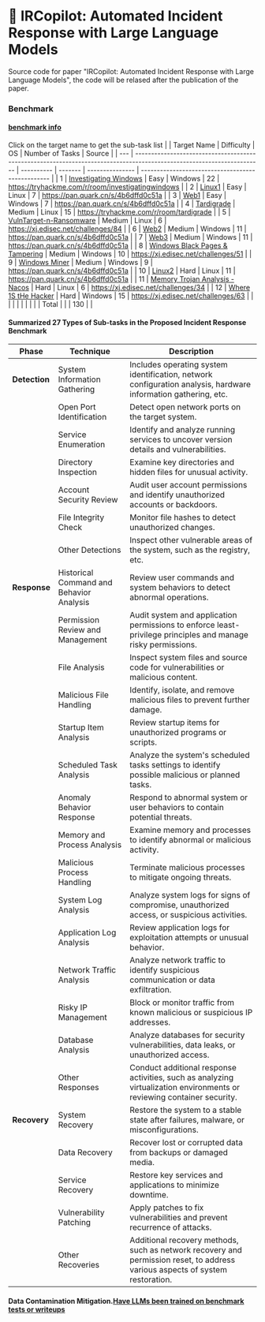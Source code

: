 # 👋 IRCopilot: Automated Incident Response with Large Language Models

Source code for paper "IRCopilot: Automated Incident Response with Large Language Models", the code will be relased after the publication of the paper.

### Benchmark
#### [benchmark info](./Benchmark_Information/)
Click on the target name to get the sub-task list
|     | Target Name                                                                                                            | Difficulty | OS      | Number of Tasks | Source                                            |
| --- | ---------------------------------------------------------------------------------------------------------------------- | ---------- | ------- | --------------- | ------------------------------------------------- |
| 1   | [Investigating Windows](./Benchmark_Information/1_TryHackMe_InvestigatingWindows%20(Easy).md)                          | Easy       | Windows | 22              | https://tryhackme.com/r/room/investigatingwindows |
| 2   | [Linux1](./Benchmark_Information/2_ZGSF_Linux1%20(Easy))                                                               | Easy       | Linux   | 7               | https://pan.quark.cn/s/4b6dffd0c51a               |
| 3   | [Web1](./Benchmark_Information/3_ZGSF_Web1%20(Easy))                                                                   | Easy       | Windows | 7               | https://pan.quark.cn/s/4b6dffd0c51a               |
| 4   | [Tardigrade](./Benchmark_Information/4_TryHackMe_Tardigrade%20(Medium))                                                | Medium     | Linux   | 15              | https://tryhackme.com/r/room/tardigrade           |
| 5   | [VulnTarget-n-Ransomware](./Benchmark_Information/5_XuanJI_VulnTarget-n-Ransomware%20(Medium))                         | Medium     | Linux   | 6               | https://xj.edisec.net/challenges/84               |
| 6   | [Web2](./Benchmark_Information/6_ZGSF_Web2%20(Medium))                                                                 | Medium     | Windows | 11              | https://pan.quark.cn/s/4b6dffd0c51a               |
| 7   | [Web3](./Benchmark_Information/7_ZGSF_Web3%20(Medium))                                                                 | Medium     | Windows | 11              | https://pan.quark.cn/s/4b6dffd0c51a               |
| 8   | [Windows Black Pages & Tampering](./Benchmark_Information/8_XuanJI_Windows%20Black%20Pages%20&%20Tampering%20(medium)) | Medium     | Windows | 10              | https://xj.edisec.net/challenges/51               |
| 9   | [Windows Miner](./Benchmark_Information/9_ZGSF_WindowsMiner%20(Medium))                                                | Medium     | Windows | 9               | https://pan.quark.cn/s/4b6dffd0c51a               |
| 10  | [Linux2](./Benchmark_Information/10_ZGSF_Linux2%20(Hard))                                                              | Hard       | Linux   | 11              | https://pan.quark.cn/s/4b6dffd0c51a               |
| 11  | [Memory Trojan Analysis - Nacos](./Benchmark_Information/11_XuanJI_Nacos%20(hard))                                     | Hard       | Linux   | 6               | https://xj.edisec.net/challenges/34               |
| 12  | [Where 1S tHe Hacker](./Benchmark_Information/12_XuanJI_Where-1S-tHe-Hacker%20(hard))                                  | Hard       | Windows | 15              | https://xj.edisec.net/challenges/63               |
|     |                                                                                                                        |            |         |                 |                                                   |
|     | Total                                                                                                                  |            |         | 130             |                                                   |

#### Summarized 27 Types of Sub-tasks in the Proposed Incident Response Benchmark
| **Phase**     | **Technique**                            | **Description**                                                                                                               |
| ------------- | ---------------------------------------- | ----------------------------------------------------------------------------------------------------------------------------- |
| **Detection** | System Information Gathering             | Includes operating system identification, network configuration analysis, hardware information gathering, etc.                |
|               | Open Port Identification                 | Detect open network ports on the target system.                                                                               |
|               | Service Enumeration                      | Identify and analyze running services to uncover version details and vulnerabilities.                                         |
|               | Directory Inspection                     | Examine key directories and hidden files for unusual activity.                                                                |
|               | Account Security Review                  | Audit user account permissions and identify unauthorized accounts or backdoors.                                               |
|               | File Integrity Check                     | Monitor file hashes to detect unauthorized changes.                                                                           |
|               | Other Detections                         | Inspect other vulnerable areas of the system, such as the registry, etc.                                                      |
| **Response**  | Historical Command and Behavior Analysis | Review user commands and system behaviors to detect abnormal operations.                                                      |
|               | Permission Review and Management         | Audit system and application permissions to enforce least-privilege principles and manage risky permissions.                  |
|               | File Analysis                            | Inspect system files and source code for vulnerabilities or malicious content.                                                |
|               | Malicious File Handling                  | Identify, isolate, and remove malicious files to prevent further damage.                                                      |
|               | Startup Item Analysis                    | Review startup items for unauthorized programs or scripts.                                                                    |
|               | Scheduled Task Analysis                  | Analyze the system's scheduled tasks settings to identify possible malicious or planned tasks.                                |
|               | Anomaly Behavior Response                | Respond to abnormal system or user behaviors to contain potential threats.                                                    |
|               | Memory and Process Analysis              | Examine memory and processes to identify abnormal or malicious activity.                                                      |
|               | Malicious Process Handling               | Terminate malicious processes to mitigate ongoing threats.                                                                    |
|               | System Log Analysis                      | Analyze system logs for signs of compromise, unauthorized access, or suspicious activities.                                   |
|               | Application Log Analysis                 | Review application logs for exploitation attempts or unusual behavior.                                                        |
|               | Network Traffic Analysis                 | Analyze network traffic to identify suspicious communication or data exfiltration.                                            |
|               | Risky IP Management                      | Block or monitor traffic from known malicious or suspicious IP addresses.                                                     |
|               | Database Analysis                        | Analyze databases for security vulnerabilities, data leaks, or unauthorized access.                                           |
|               | Other Responses                          | Conduct additional response activities, such as analyzing virtualization environments or reviewing container security.        |
| **Recovery**  | System Recovery                          | Restore the system to a stable state after failures, malware, or misconfigurations.                                           |
|               | Data Recovery                            | Recover lost or corrupted data from backups or damaged media.                                                                 |
|               | Service Recovery                         | Restore key services and applications to minimize downtime.                                                                   |
|               | Vulnerability Patching                   | Apply patches to fix vulnerabilities and prevent recurrence of attacks.                                                       |
|               | Other Recoveries                         | Additional recovery methods, such as network recovery and permission reset, to address various aspects of system restoration. |

#### Data Contamination Mitigation.[Have LLMs been trained on benchmark tests or writeups](./Have%20LLMs%20been%20trained%20on%20benchmark%20tests%20or%20writeups)


<!--
**IRCopilot/IRCopilot** is a ✨ _special_ ✨ repository because its `README.md` (this file) appears on your GitHub profile.

Here are some ideas to get you started:

- 🔭 I’m currently working on ...
- 🌱 I’m currently learning ...
- 👯 I’m looking to collaborate on ...
- 🤔 I’m looking for help with ...
- 💬 Ask me about ...
- 📫 How to reach me: ...
- 😄 Pronouns: ...
- ⚡ Fun fact: ...
-->
